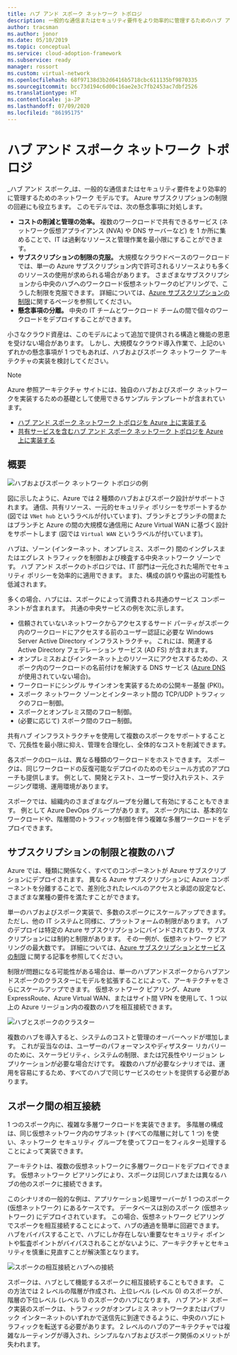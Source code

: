 ```yaml
---
title: ハブ アンド スポーク ネットワーク トポロジ
description: 一般的な通信またはセキュリティ要件をより効率的に管理するためのハブ アンド スポーク ネットワーク トポロジについて説明します。
author: tracsman
ms.author: jonor
ms.date: 05/10/2019
ms.topic: conceptual
ms.service: cloud-adoption-framework
ms.subservice: ready
manager: rossort
ms.custom: virtual-network
ms.openlocfilehash: 68f97138d3b2d6416b5718cbc611135bf9870335
ms.sourcegitcommit: bcc73d194c6d00c16ae2e3c7fb2453ac7dbf2526
ms.translationtype: HT
ms.contentlocale: ja-JP
ms.lasthandoff: 07/09/2020
ms.locfileid: "86195175"
---
```

<!-- cSpell:ignore tracsman jonor rossort NVAs -->

# <a name="hub-and-spoke-network-topology"></a>ハブ アンド スポーク ネットワーク トポロジ

_ハブ アンド スポーク_は、一般的な通信またはセキュリティ要件をより効率的に管理するためのネットワーク モデルです。 Azure サブスクリプションの制限の回避にも役立ちます。 このモデルでは、次の懸念事項に対処します。

- **コストの削減と管理の効率。** 複数のワークロードで共有できるサービス (ネットワーク仮想アプライアンス (NVA) や DNS サーバーなど) を 1 か所に集めることで、IT は過剰なリソースと管理作業を最小限にすることができます。
- **サブスクリプションの制限の克服。** 大規模なクラウドベースのワークロードでは、単一の Azure サブスクリプション内で許可されるリソースよりも多くのリソースの使用が求められる場合があります。 さまざまなサブスクリプションから中央のハブへのワークロード仮想ネットワークのピアリングで、こうした制限を克服できます。 詳細については、[Azure サブスクリプションの制限](https://docs.microsoft.com/azure/azure-resource-manager/management/azure-subscription-service-limits)に関するページを参照してください。
- **懸念事項の分離。** 中央の IT チームとワークロード チームの間で個々のワークロードをデプロイすることができます。

小さなクラウド資産は、このモデルによって追加で提供される構造と機能の恩恵を受けない場合があります。 しかし、大規模なクラウド導入作業で、上記のいずれかの懸念事項が 1 つでもあれば、ハブおよびスポーク ネットワーク アーキテクチャの実装を検討してください。

> [!NOTE]
> Azure 参照アーキテクチャ サイトには、独自のハブおよびスポーク ネットワークを実装するための基礎として使用できるサンプル テンプレートが含まれています。
>
> - [ハブ アンド スポーク ネットワーク トポロジを Azure 上に実装する](https://docs.microsoft.com/azure/architecture/reference-architectures/hybrid-networking/hub-spoke)
> - [共有サービスを含むハブ アンド スポーク ネットワーク トポロジを Azure 上に実装する](https://docs.microsoft.com/azure/architecture/reference-architectures/hybrid-networking/shared-services)

## <a name="overview"></a>概要

![ハブおよびスポーク ネットワーク トポロジの例](../../_images/azure-best-practices/network-hub-spoke-high-level.png)

図に示したように、Azure では 2 種類のハブおよびスポーク設計がサポートされます。 通信、共有リソース、一元的セキュリティ ポリシーをサポートするか (図では `VNet hub` というラベルが付いています)、ブランチとブランチの間またはブランチと Azure の間の大規模な通信用に Azure Virtual WAN に基づく設計をサポートします (図では `Virtual WAN` というラベルが付いています)。

ハブは、ゾーン (インターネット、オンプレミス、スポーク) 間のイングレスまたはエグレス トラフィックを制御および検査する中央ネットワーク ゾーンです。 ハブ アンド スポークのトポロジでは、IT 部門は一元化された場所でセキュリティ ポリシーを効率的に適用できます。 また、構成の誤りや露出の可能性も低減されます。

多くの場合、ハブには、スポークによって消費される共通のサービス コンポーネントが含まれます。 共通の中央サービスの例を次に示します。

- 信頼されていないネットワークからアクセスするサード パーティがスポーク内のワークロードにアクセスする前のユーザー認証に必要な Windows Server Active Directory インフラストラクチャ。 これには、関連する Active Directory フェデレーション サービス (AD FS) が含まれます。
- オンプレミスおよびインターネット上のリソースにアクセスするための、スポーク内のワークロードの名前付けを解決する DNS サービス ([Azure DNS](https://docs.microsoft.com/azure/dns/dns-overview) が使用されていない場合)。
- ワークロードにシングル サインオンを実装するための公開キー基盤 (PKI)。
- スポーク ネットワーク ゾーンとインターネット間の TCP/UDP トラフィックのフロー制御。
- スポークとオンプレミス間のフロー制御。
- (必要に応じて) スポーク間のフロー制御。

共有ハブ インフラストラクチャを使用して複数のスポークをサポートすることで、冗長性を最小限に抑え、管理を合理化し、全体的なコストを削減できます。

各スポークのロールは、異なる種類のワークロードをホストできます。 スポークは、同じワークロードの反復可能なデプロイのためのモジュール方式のアプローチも提供します。 例として、開発とテスト、ユーザー受け入れテスト、ステージング環境、運用環境があります。

スポークでは、組織内のさまざまなグループを分離して有効にすることもできます。 例として Azure DevOps グループがあります。 スポーク内には、基本的なワークロードや、階層間のトラフィック制御を伴う複雑な多層ワークロードをデプロイできます。

## <a name="subscription-limits-and-multiple-hubs"></a>サブスクリプションの制限と複数のハブ

Azure では、種類に関係なく、すべてのコンポーネントが Azure サブスクリプションにデプロイされます。 異なる Azure サブスクリプションに Azure コンポーネントを分離することで、差別化されたレベルのアクセスと承認の設定など、さまざまな業種の要件を満たすことができます。

単一のハブおよびスポーク実装で、多数のスポークにスケールアップできます。 ただし、他の IT システムと同様に、プラットフォームの制限があります。 ハブのデプロイは特定の Azure サブスクリプションにバインドされており、サブスクリプションには制約と制限があります。 その一例が、仮想ネットワーク ピアリングの最大数です。 詳細については、[Azure サブスクリプションとサービスの制限](https://docs.microsoft.com/azure/azure-resource-manager/management/azure-subscription-service-limits) に関する記事を参照してください。

制限が問題になる可能性がある場合は、単一のハブアンドスポークからハブアンドスポークのクラスターにモデルを拡張することによって、アーキテクチャをさらにスケールアップできます。 仮想ネットワーク ピアリング、Azure ExpressRoute、Azure Virtual WAN、またはサイト間 VPN を使用して、1 つ以上の Azure リージョン内の複数のハブを相互接続できます。

![ハブとスポークのクラスター](../../_images/azure-best-practices/network-hub-spokes-cluster.png)

複数のハブを導入すると、システムのコストと管理のオーバーヘッドが増加します。 これが妥当なのは、ユーザーのパフォーマンスやディザスター リカバリーのために、スケーラビリティ、システムの制限、または冗長性やリージョン レプリケーションが必要な場合だけです。 複数のハブが必要なシナリオでは、運用を容易にするため、すべてのハブで同じサービスのセットを提供する必要があります。

## <a name="interconnection-between-spokes"></a>スポーク間の相互接続

1 つのスポーク内に、複雑な多層ワークロードを実装できます。 多階層の構成は、同じ仮想ネットワーク内のサブネット (すべての階層に対して 1 つ) を使い、ネットワーク セキュリティ グループを使ってフローをフィルター処理することによって実装できます。

アーキテクトは、複数の仮想ネットワークに多層ワークロードをデプロイできます。 仮想ネットワーク ピアリングにより、スポークは同じハブまたは異なるハブの他のスポークに接続できます。

このシナリオの一般的な例は、アプリケーション処理サーバーが 1 つのスポーク (仮想ネットワーク) にあるケースです。 データベースは別のスポーク (仮想ネットワーク) にデプロイされています。 この場合、仮想ネットワーク ピアリングでスポークを相互接続することによって、ハブの通過を簡単に回避できます。 ハブをバイパスすることで、ハブにしか存在しない重要なセキュリティ ポイントや監査ポイントがバイパスされることがないように、アーキテクチャとセキュリティを慎重に見直すことが解決策となります。

![スポークの相互接続とハブへの接続](../../_images/azure-best-practices/network-spoke-to-spoke.png)

スポークは、ハブとして機能するスポークに相互接続することもできます。 この方法では 2 レベルの階層が作成され、上位レベル (レベル 0) のスポークが、階層の下位レベル (レベル 1) のスポークのハブになります。 ハブ アンド スポーク実装のスポークは、トラフィックがオンプレミス ネットワークまたはパブリック インターネットのいずれかで送信先に到達できるように、中央のハブにトラフィックを転送する必要があります。 2 レベルのハブのアーキテクチャでは複雑なルーティングが導入され、シンプルなハブおよびスポーク関係のメリットが失われます。
